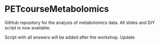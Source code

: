 # PETcourseMetabolomics
GitHub repository for the analysis of metabolomics data.
All slides and DIY script is now available.

Script with all answers will be added after the workshop.
Update
